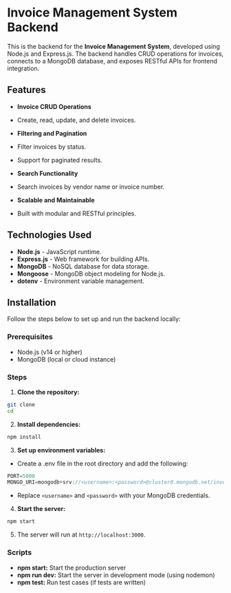 # Invoice Management System Backend

This is the backend for the **Invoice Management System**, developed using Node.js and Express.js. The backend handles CRUD operations for invoices, connects to a MongoDB database, and exposes RESTful APIs for frontend integration.

## Features

- **Invoice CRUD Operations**
 - Create, read, update, and delete invoices.

- **Filtering and Pagination** 
 - Filter invoices by status.
 - Support for paginated results.

- **Search Functionality**
 - Search invoices by vendor name or invoice number.

- **Scalable and Maintainable**
 - Built with modular and RESTful principles.


## Technologies Used

- **Node.js** - JavaScript runtime.
- **Express.js** - Web framework for building APIs.
- **MongoDB** - NoSQL database for data storage.
- **Mongoose** - MongoDB object modeling for Node.js.
- **dotenv** - Environment variable management.


## Installation

Follow the steps below to set up and run the backend locally:

### Prerequisites

- Node.js (v14 or higher)
- MongoDB (local or cloud instance)

### Steps

1. **Clone the repository:**
```bash
git clone
cd
```

2. **Install dependencies:**
```bash
npm install
```

3. **Set up environment variables:**
 - Create a .env file in the root directory and add the following:
```js
PORT=5000
MONGO_URI=mongodb+srv://<username>:<password>@cluster0.mongodb.net/invoiceDB?retryWrites=true&w=majority
```
 - Replace `<username>` and `<password>` with your MongoDB credentials.

4. **Start the server:**
```bash
npm start
```

5. The server will run at `http://localhost:3000`.


### Scripts

- **npm start:** Start the production server
- **npm run dev:** Start the server in development mode (using nodemon)
- **npm test:** Run test cases (if tests are written)